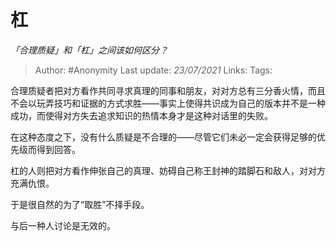 # 杠
*「合理质疑」和「杠」之间该如何区分？*

> Author: #Anonymity
> Last update: *23/07/2021*
> Links:
> Tags:

合理质疑者把对方看作共同寻求真理的同事和朋友，对对方总有三分香火情，而且不会以玩弄技巧和证据的方式求胜——事实上使得共识成为自己的版本并不是一种成功，而使得对方失去追求知识的热情本身才是这种对话里的失败。

在这种态度之下，没有什么质疑是不合理的——尽管它们未必一定会获得足够的优先级而得到回答。

杠的人则把对方看作伸张自己的真理、妨碍自己称王封神的踏脚石和敌人，对对方充满仇恨。

于是很自然的为了“取胜”不择手段。

与后一种人讨论是无效的。

